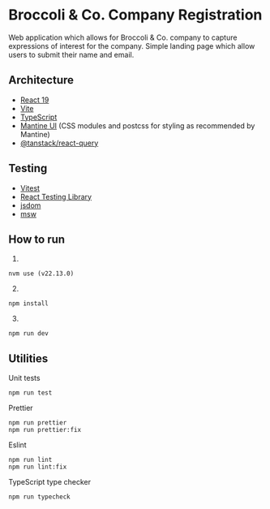 # Broccoli & Co. Company Registration

Web application which allows for Broccoli & Co. company to capture expressions of interest for the company. Simple landing page which allow users to submit their name and email.

## Architecture

- [React 19](https://react.dev/)
- [Vite](https://vite.dev/)
- [TypeScript](https://www.typescriptlang.org/)
- [Mantine UI](https://mantine.dev/) (CSS modules and postcss for styling as recommended by Mantine)
- [@tanstack/react-query](https://tanstack.com/query/latest)

## Testing

- [Vitest](https://vitest.dev/)
- [React Testing Library](https://testing-library.com/)
- [jsdom](https://github.com/jsdom/jsdom)
- [msw](https://mswjs.io/)

## How to run

1.

```
nvm use (v22.13.0)
```

2.

```
npm install
```

3.

```
npm run dev
```

## Utilities

Unit tests

```
npm run test
```

Prettier

```
npm run prettier
npm run prettier:fix
```

Eslint

```
npm run lint
npm run lint:fix
```

TypeScript type checker

```
npm run typecheck
```
